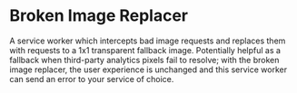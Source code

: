 # Broken Image Replacer

A service worker which intercepts bad image requests and replaces them with requests to a 1x1 transparent fallback image. Potentially helpful as a fallback when third-party analytics pixels fail to resolve; with the broken image replacer, the user experience is unchanged and this service worker can send an error to your service of choice.